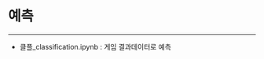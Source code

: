 # 예측
--------------------------------------------------------
*  클플_classification.ipynb :  게임 결과데이터로  예측
